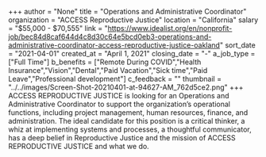 +++
author = "None"
title = "Operations and Administrative Coordinator"
organization = "ACCESS Reproductive Justice"
location = "California"
salary = "$55,000 - $70,555"
link = "https://www.idealist.org/en/nonprofit-job/bec84d8caf644d4c8d30c64e5bcd0eb3-operations-and-administrative-coordinator-access-reproductive-justice-oakland"
sort_date = "2021-04-01"
created_at = "April 1, 2021"
closing_date = "-"
a_job_type = ["Full Time"]
b_benefits = ["Remote During COVID","Health Insurance","Vision","Dental","Paid Vacation","Sick time","Paid Leave","Professional development"]
c_feedback = ""
thumbnail = "../../images/Screen-Shot-20210401-at-94627-AM_762d5ce2.png"
+++
ACCESS REPRODUCTIVE JUSTICE is looking for an Operations and Administrative Coordinator to support the organization’s operational functions, including project management, human resources, finance, and administration. The ideal candidate for this position is a critical thinker, a whiz at implementing systems and processes, a thoughtful communicator, has a deep belief in Reproductive Justice and the mission of ACCESS REPRODUCTIVE JUSTICE and what we do.